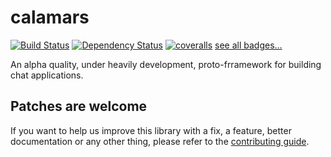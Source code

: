 # calamars

[![Build Status](https://travis-ci.org/fczuardi/calamars.svg?branch=master)](https://travis-ci.org/fczuardi/calamars)
[![Dependency Status](https://david-dm.org/fczuardi/calamars.svg)](https://david-dm.org/fczuardi/calamars)
[![coveralls](https://coveralls.io/repos/github/fczuardi/calamars/badge.svg?branch=master)](https://coveralls.io/github/fczuardi/calamars?branch=master)
[see all badges…][badges]

An alpha quality, under heavily development, proto-frramework for building
chat applications.


## Patches are welcome

If you want to help us improve this library with a fix, a feature, better
documentation or any other thing, please refer to the
[contributing guide][contributing].

[badges]: (https://github.com/fczuardi/calamars/blob/master/badges.md)
[contributing]: (https://github.com/fczuardi/calamars/blob/master/CONTRIBUTING.md)
